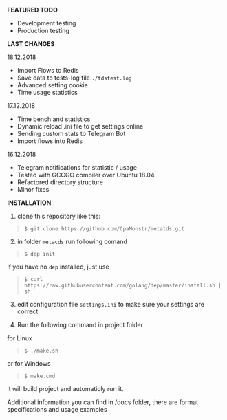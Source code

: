 __FEATURED TODO__
+ Development testing
+ Production testing

__LAST CHANGES__

18.12.2018
+ Import Flows to Redis
+ Save data to tests-log file `./tdstest.log`
+ Advanced setting cookie
+ Time usage statistics

17.12.2018
+ Time bench and statistics
+ Dynamic reload .ini file to get settings online
+ Sending custom stats to Telegram Bot
+ Import flows into Redis

16.12.2018
+ Telegram notifications for statistic / usage
+ Tested with GCCGO compiler over Ubuntu 18.04
+ Refactored directory structure
+ Minor fixes

__INSTALLATION__

1. clone this repository like this:
> `$ git clone https://github.com/CpaMonstr/metatds.git`

2. in folder `metacds` run following comand
> `$ dep init`

if you have no `dep` installed, just use
> `$ curl https://raw.githubusercontent.com/golang/dep/master/install.sh | sh`

3. edit configuration file `settings.ini` to make sure
your settings are correct

4. Run the following command in project folder

for Linux
> `$ ./make.sh` 

or for Windows
> `$ make.cmd`

it will build project and automaticly run it.

Additional information you can find in /docs folder,
there are format specifications and usage examples
